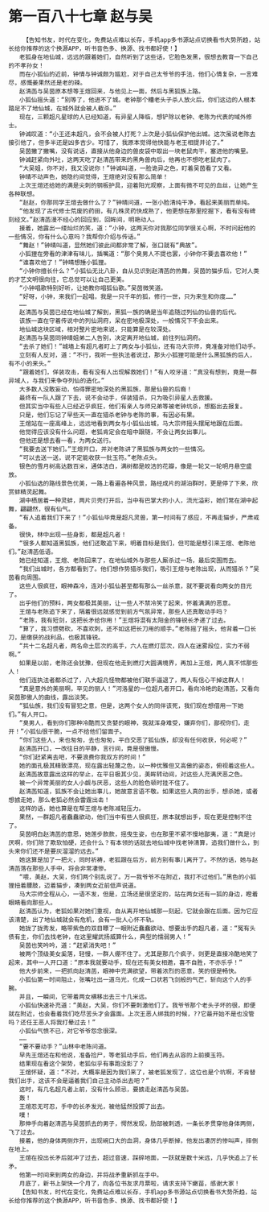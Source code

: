 # 第一百八十七章 赵与吴
        【告知书友，时代在变化，免费站点难以长存，手机app多书源站点切换看书大势所趋，站长给你推荐的这个换源APP，听书音色多、换源、找书都好使！】
       老狐身在地仙城，远远的跟着她们，自然听到了这些话，它脸色发黑，很想去教育一下自己的不孝孙女！
       而在小狐仙的近前，钟情与钟诚颇为尴尬，对于自己太爷爷的手法，他们心情复杂，一言难尽，感慨姜果然还是老的辣。
       赵清菡与吴茵原本想等王煊回来，与他见上一面，然后与黑狐族上路。
       小狐仙摇头道：“别等了，他进不了城。老钟那个糟老头子杀人放火后，你们这边的人根本踏足不了地仙城，在城外就会被人截杀。”
       现在，三颗超凡星球的人已经知道，有异星人降临，想铲除以老钟、老陈为代表的域外修士。
       钟诚叹道：“小王还未超凡，会不会被人打死？上次是小狐仙保护他出城。这次虽说老陈去接引他了，但多半还是凶多吉少。可惜了，我原本觉得他快能与老王相提并论了。”
       吴茵撇了撇嘴，没有说话，直接从他身边的兽皮袋中取出一块老鼠肉干，塞进他的嘴里。
       钟诚赶紧向外吐，这两天吃了赵清菡带来的黑角兽肉后，他再也不想吃老鼠肉了。
       “大吴姐，你不对，我又没说你！”钟诚叫道，一脸诡异之色，盯着吴茵看了又看。
       钟晴不动声色，她隐约间觉得，王煊绝对没有那么简单！
       上次王煊还给她的满是尖刺的钢板护具，迎着阳光观察，上面有微不可见的血丝，让她产生各种联想。
       “赵赵，你那同学王煊去做什么了？”钟晴问道，一张小脸清纯干净，看起来美丽而单纯。
       “他发现了古代修士荒废的药田，有几株灵药快成熟了，他更想在那里挖掘下，看有没有碑刻经文。”赵清菡漫不经心的回应到，回眸间，明艳动人。
       接着，她露出一缕灿烂的笑，道：“小钟，这两天你对我那位同学很关心啊，不时问起他的一些情况，你有什么心意吗？我帮你介绍与传话。”
       “舞赵！”钟晴叫道，显然她们彼此间都非常了解，张口就有“典故”。
       小狐狸在旁看的津津有味儿，插嘴道：“那个臭男人不提也罢，小钟你不要去喜欢他！”
       “谁喜欢他了！”钟晴想捶小狐狸。
       “小钟你擅长什么？”小狐仙无比八卦，自从见识到赵清菡的热舞，吴茵的猫步后，它对人类的才艺文明很向往，它总觉可以让自己更美。
       “小钟唱歌特别好听，让她教你唱狐仙歌。”吴茵微笑道。
       “好呀，小钟，来我们一起唱，我是一只千年的狐，修行一世，只为来生和你度……”
       ……
       赵清菡与吴茵已经在地仙城了解到，黑狐一族的确是当年追随过列仙的仙兽的后代。
       该族一直在守着传说中的列仙洞府，呆在密地极深处，一般情况下不会出来。
       地仙城这块区域，相对整片密地来说，只能算是在较深处。
       赵清菡与吴茵同钟晴姐弟二人告别，决定离开地仙城，前往列仙洞府。
       “去杀了她们！”城墙上有超凡者盯上了两女与小狐仙，还有马大宗师，竟准备对他们动手。
       立刻有人反对，道：“不行，我听一些执法者说过，那头小狐狸可能是什么黑狐族的后人，有不小的来头。”
       “跟着她们，佯装攻击，看有没有人出现解救她们！”有人咬牙道：“真没有想到，竟是一群异域人，与我们来争夺列仙的造化。”
       大多数人没敢妄动，怕得罪密地深处的黑狐族，那是仙兽的后裔！
       最终有一队人跟了下去，说不会动手，佯装猎杀，只为吸引异星人去救援。
       但其实当中有些人已经近乎疯狂，他们有亲人与师兄弟等被老钟坑杀，想豁出去报复。
       只是，他们忘记了早些天一直在猎杀老钟与老陈的事，有因必有果。
       王煊站在一座高峰上，远远地看到两女与小狐仙出城，马大宗师摇头摆尾地跟在后面。
       他觉得应该没有什么问题，老狐肯定会在暗中跟随，不会让两女出事儿。
       但他还是想去看一看，为两女送行。
       “我要去送下她们。”王煊开口，并对老陈讲了黑狐族与两女的一些情况。
       “可以去送一送，说不定能收获一批玉符。”老陈点头。
       银色的雪月树高达数百米，通体洁白，满树都是皎洁的花瓣，像是一轮又一轮明月悬空盛放。
       小狐仙选的路线景色优美，一路上看遍各种风景，路经成片的湖泊群时，更是停了下来，欣赏蚌精灵起舞。
       湖中栖居着一种灵蚌，两片贝壳打开后，当中有巴掌大的小人，流光溢彩，她们常在湖中起舞，翩翩然，很有仙气。
       “有人追着我们下来了！”小狐仙毕竟是超凡灵兽，第一时间有了感应，不再走猫步，严肃戒备。
       很快，林中出现一些身影，都是超凡者！
       “很多人都知道黑狐族，他们还敢追下来，明着目标是我们，但可能是想引来王煊、老陈他们。”赵清菡低语。
       她已经知道，王煊、老陈回来了，在地仙城外与那些人厮杀过一场，最后突围而去。
       “我们出城时，各方都看到了。他们想作势猎杀我们，吸引王煊与老陈出现，从而猎杀？”吴茵看向周围。
       这些人很疯狂，眼神森冷，连对小狐仙甚至都有那么一丝杀意，就不要说看向两女的目光了。
       出乎他们的预料，两女都极其美丽，让一些人不禁冷笑了起来，怀着满满的恶意。
       王煊与老陈追下来了，隔着很远就感觉到前方气氛异常，那些人还真敢动手吗？
       “老陈，我有短剑，这把长矛给你用！”王煊将混有太阳金的锋锐长矛递了过去。
       “算了，我习惯劈砍，不喜欢刺，还不如这把长刀用的顺手。”老陈摇了摇头，他背着一口长刀，是缴获的战利品，也极其锋锐。
       “共十二名超凡者，两名命土层次的高手，六人在燃灯层次，四人在迷雾段位，实力不弱啊。”
       如果是以前，老陈还会犹豫，但现在他走到燃灯大圆满境界，再加上王煊，两人真不怵那些人！
       他们连执法者都杀过了，八大超凡怪物都被他们联手逼退了，两人有信心干掉这群人！
       “真是意外的美丽啊，罕见的丽人！”河洛星的一位超凡者开口，看向冷艳的赵清菡，又看向吴茵那傲人的曲线，露出淡笑。
       “狐仙族，我们没有冒犯之意，但是，这两个女人的同伴该死，我们现在想借用一下她们。”有人开口。
       “臭男人，看到你们那种冷酷而又贪婪的眼神，我就浑身难受，嫌弃你们，鄙视你们，走开！”小狐仙很干脆，一点不给他们留面子。
       “你们这些人，来也匆匆，去也匆匆，平白交恶了狐仙族，却没有任何收获，何必呢？”
       赵清菡开口，一改往日的平静，言行间，竟是很傲慢。
       “你们赶紧离去吧，不要浪费你我双方的时间！”
       她的面孔极其精致漂亮，现在露出轻蔑之色，以一种优雅但又高傲的姿态，俯视着这些人。
       赵清菡故意露出这样的举止，在平日极其少见，美眸转动间，对这些人充满厌恶之色。
       被一个异常美丽的女人小觑与厌恶，这些人的脸色顿时挂不住了。
       赵清菡知道，狐族不会让她出事儿，她故意言语不敬。如果这些人真的出手，想杀她，或者想掳走她，那么老狐必然会雷霆出击！
       这样的话，她也算是在帮王煊与老陈减轻压力。
       果然，一群超凡者蠢蠢欲动，他们当中有些人很疯狂，原本就想出手，现在更是控制不住了。
       吴茵明白赵清菡的意思，她莲步款款，摇曳生姿，也在那里不紧不慢地鄙夷，道：“真是讨厌啊，你们除了欺软怕硬，还会什么？有本领的话就去地仙城中找老钟清算，追我们做什么，到头来你们还不是要灰溜溜的远去。”
       她这算是加了一把火，同时祈祷，老狐跟在后方，前方别有事儿离开了。不然的话，她与赵清菡落在那些人手中，将会非常凄惨。
       “喂，美赵，大吴，你们两个别乱说了。万一我爷爷不在附近，我打不过他们。”黑色的小狐狸扭着腰肢，迈着猫步，凑到两女近前低声说道。
       马大宗师全程从心，一语不发，但是，立场还是很坚定的，站在两女还有一狐的身边，瞪着眼睛看向那些人。
       赵清菡认为，老狐如果对她们重视，自从离开地仙城那一刻起，它就会跟在后面。因为它应该清楚，出了地仙城就会有危机，会有一批人心怀不轨。
       她拢了拢秀发，略带紫色的双目瞟了一眼附近蠢蠢欲动、想要出手的超凡者，道：“冤有头债有主，你们去找老钟，在这里耀武扬威算什么，典型的懦弱男人！”
       吴茵也笑吟吟，道：“赶紧消失吧！”
       被两个顶级美女奚落，轻慢，一群人绷不住了。尤其是那几个疯子，则更是直接冷酷地笑了起来，其中一人开口道：“原本我就要动手，现在还有美女相邀，喜不自胜，不亦乐乎！”
       他大步前来，一把抓向赵清菡，眼神中充满欲望，带着浓烈的恶意，笑的很是畅快。
       小狐仙第一时间阻止，张嘴吐出一道乌光，化成一口状若飞剑般的气芒，斩向这个人的手腕。
       并且，一瞬间，它带着两女横移出去三十几米远。
       小狐仙快速补充道：“美赵，大吴，你们不要刺激他们了。我爷爷那个老头子坏的很，即便就在附近，也会看着我们吃尽苦头才会露面。上次王恶人绑我的时候，??它最开始不是也没管吗？还任王恶人将我打晕过去！”
       小狐仙气愤不已，对它爷爷怨念很深。
       ……
       “要不要动手？”山林中老陈问道。
       早先王煊还在和他说，准备捡尸，等老狐动手后，他们再去从容的上前摸玉符。
       结果现在看这个架势，老狐似乎有事跑没影了？
       王煊怀疑，道：“不对，大概率是因为我们来了，被老狐发现了，这位也是个坑啊，不肯替我们出手，这该不会是逼着我们自己主动杀出去吧？”
       这时，有几名超凡者上前，没有什么顾忌，要掳走赵清菡与吴茵。
       轰！
       王煊忍无可忍，手中的长矛发光，被他猛然投掷了出去。
       噗！
       那伸手向着赵清菡与吴茵抓去的男子，愕然发现，肋部被刺透，一条长矛贯穿他身体两侧，飞了过去。
       接着，他的身体两侧炸开，出现碗口大的血洞，身体几乎断掉，他发出凄厉的惨叫声，摔倒在地上。
       王煊在投出长矛后就冲了过去，超过音速，踩碎地面，一跃就是数十米远，几乎快追上了长矛。
       他第一时间来到两女的身边，并将战矛重新抓在手中。
       月底了，新书上架快一个月了，向各位书友求月票啦，请求支持下嫩苗，感谢大家！
       【告知书友，时代在变化，免费站点难以长存，手机app多书源站点切换看书大势所趋，站长给你推荐的这个换源APP，听书音色多、换源、找书都好使！】